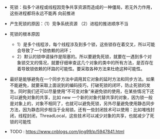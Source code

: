 * 死锁：指多个进程或线程因竞争共享资源而造成的一种僵局，若无外力作用，这些进程都将永远不能再 向前推进
* 产生死锁的原因：（1）竞争系统资源 （2）进程的推进顺序不当
*  死锁的根本原因
	*  1）是多个线程涉，每个线程涉及到多个锁，这些锁存在着交叉，所以可能会导致了一个锁依赖的闭环；
	*  2）默认的锁申请操作是阻塞的。所以要避免死锁，就要在一遇到多个对象锁交叉的情况，就要仔细审查这几个对象的类中的所有方法，是否存在着导致锁依赖的环路的可能性。要采取各种方法来杜绝这种可能性。
* 最好是能够避免在一个同步方法中调用其它对象的延时方法和同步方法。如果不能避免，就要采取上面说到的编码技巧，打破死锁的闭环，防止死锁的发生。同时我们还可以尽量使用“不可变对象”来避免锁的使用，在某些情况下还可以避免对象的共享，比如 new 一个新的对象代替共享的对象，因为锁一般是对象上的，对象不相同了，也就可以避免死锁，另外尽量避免使用静态同步方法，因为静态同步相当于全局锁。还有一些封闭技术可以使用：比如堆栈封闭，线程封闭，ThreadLocal，这些技术可以减少对象的共享，也就减少了死锁的可能性

* TODO : https://www.cnblogs.com/jing99/p/5947841.html